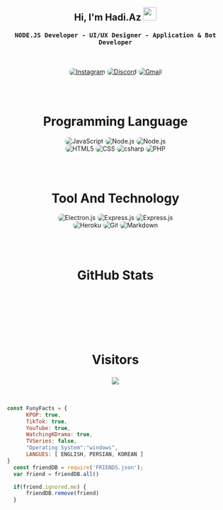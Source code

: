 <div align="center">
<h2>Hi, I'm Hadi.Az 
<img src="https://emojipedia-us.s3.dualstack.us-west-1.amazonaws.com/thumbs/160/apple/76/waving-hand-sign_emoji-modifier-fitzpatrick-type-1-2_1f44b-1f3fb_1f3fb.png" width="30">
</h2>
</div>


<div align="center">
<h4 align="center"><samp> NODE.JS Developer - UI/UX Designer - Application & Bot Developer</samp></h4>
</div>

<br>

<p align="center">
    <a href="https://instagram.com/hadi._.azt"><img src="https://img.shields.io/badge/Instagram-171717?style=for-the-badge&logo=instagram&logoColor=5459a7" style="border-radius:15px" alt="Instagram"></a>
    <a href="https://discord.com/invite/6vhPVYkNU9"><img src="https://img.shields.io/badge/Discord-171717?style=for-the-badge&logo=discord&logoColor=5459a7" style="border-radius:15px" alt="Discord"></a>
    <a href="mailto:azarihadi81@gmail.com"><img src="https://img.shields.io/badge/Gmail-171717?style=for-the-badge&logo=gmail&logoColor=5459a7" alt="Gmail" style="border-radius:15px"></a>
</p>

<br><br>

<h1 align="center">
    Programming Language
</h1>

<div align="center">
    <img src="https://img.shields.io/badge/JavaScript-171717?style=for-the-badge&logo=javascript&logoColor=5459a7" alt="JavaScript" style="border-radius:15px"/>
    <img src="https://img.shields.io/badge/Node.js-171717?style=for-the-badge&logo=node.js&logoColor=5459a7" alt="Node.js" style="border-radius:15px"/>
    <img src="https://img.shields.io/badge/python-171717?style=for-the-badge&logo=python&logoColor=5459a7" alt="Node.js" style="border-radius:15px"/>
    <br/>
    <img src="https://img.shields.io/badge/HTML5-171717?style=for-the-badge&logo=html5&logoColor=5459a7" alt="HTML5" style="border-radius:15px"/>
    <img src="https://img.shields.io/badge/CSS-171717?style=for-the-badge&logo=css3&logoColor=5459a7" alt="CSS" style="border-radius:15px"/>
    <img src="https://img.shields.io/badge/csharp-171717?style=for-the-badge&logo=csharp&logoColor=5459a7" alt="csharp" style="border-radius:15px"/>
    <img src="https://img.shields.io/badge/PHP-171717?style=for-the-badge&logo=php&logoColor=5459a7" alt="PHP" style="border-radius:15px"/>
</div>

<br><br>

<h1 align="center">
    Tool And Technology
</h1>

<div align="center">
    <img src="https://img.shields.io/badge/Electron.js-171717.svg?style=for-the-badge&logo=electron&logoColor=5459a7" alt="Electron.js" style="border-radius:15px"/>
    <img src="https://img.shields.io/badge/Express.js-171717.svg?style=for-the-badge&logo=express&logoColor=5459a7" alt="Express.js" style="border-radius:15px"/>     
    <img src="https://img.shields.io/badge/Discord.js-171717.svg?style=for-the-badge&logo=discord&logoColor=5459a7" alt="Express.js" style="border-radius:15px"/> 
    <br/>
    <img src="https://img.shields.io/badge/Heroku-171717?style=for-the-badge&logo=heroku&logoColor=5459a7" alt="Heroku" style="border-radius:15px"/>
    <img src="https://img.shields.io/badge/git-171717.svg?style=for-the-badge&logo=git&logoColor=5459a7" alt="Git" style="border-radius:15px"/>
    <img src="https://img.shields.io/badge/Markdown-171717?style=for-the-badge&logo=markdown&logoColor=5459a7" alt="Markdown" style="border-radius:15px"/>
</div>

<br><br>


<h1 align="center">
    GitHub Stats
</h1>

<div align="center">
    <img align="center" src="https://github-readme-stats.vercel.app/api/top-langs/?username=hadiazt&langs_count=10&layout=compact&theme=gruvbox_duo&hide_border=true&bg_color=171717&title_color=5459a7&icon_color=5459a7&text_color=ffffff&count_private=true"  alt=""/>
</div>
<br/>

<div align="center">
    <img align="center" src="https://github-readme-stats.vercel.app/api?username=hadiazt&theme=gruvbox_duo&show_icons=true&include_all_commits=true&count_private=true&theme=react&hide_border=true&bg_color=171717&title_color=5459a7&icon_color=5459a7&text_color=ffffff&count_private=true"  alt=""/>
</div>

<br/>

<div align="center">
    <img align="center" src="https://github-readme-streak-stats.herokuapp.com/?user=hadiazt&theme=gruvbox_duo&background=171717&hide_border=true&ring=5459a7&currStreakLabel=5459a7&sideNums=5459a7&currStreakNum=5459a7&sideLabels=5459a7&text_color=ffffff&count_private=true"  alt=""/>
</div>

<br/>

<div align="center"> 
    <img align="center" src="https://activity-graph.herokuapp.com/graph?username=hadiazt&custom_title=hadiazt's%20Contribution%20Graph&bg_color=171717&color=5459a7&line=FFFFFF&point=5459a7&hide_border=F84C4C&count_private=true"  alt=""/>     </a>
</div>

<br/><br/>

<h1 align="center">
    Visitors
</h1>

<h3 align="center"> 
<img src="https://camo.githubusercontent.com/0ee8b9773d950f3c13fd0f442d6274998934716d078e1885dd2b89abc6e7e1d6/68747470733a2f2f70726f66696c652d636f756e7465722e676c697463682e6d652f68616469617a742f636f756e742e737667" />
</h3>
<br>

 ```javascript
  const FunyFacts = {
	    KPOP: true,
	    TikTok: true,
	    YouTube: true,
	    WatchingKDrama: true,
	    TVSeries: false,
        "Operating System":"windows",
        LANGUES: [ ENGLISH, PERSIAN, KOREAN ]
  }
    const friendDB = require('FRIENDS.json');
    var friend = friendDB.all()

    if(friend.ignored.me) {
        friendDB.remove(friend)
    }
    
```

<div align="center"> 
    <img align="center" src="https://discord.c99.nl/widget/theme-1/490519932292038659.png" alt=""/>
</div>
